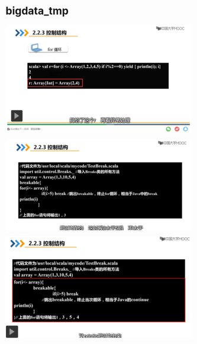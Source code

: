 # bigdata_tmp

![image-20210807173606756](\pic\image-20210807173606756.png)

![image-20210807173630934](\pic\image-20210807173630934.png)

![image-20210807173728851](\pic\image-20210807173728851.png)
